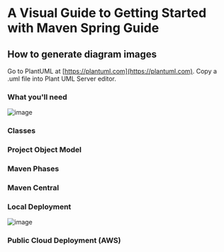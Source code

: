 # A Visual Guide to Getting Started with Maven Spring Guide

## How to generate diagram images

Go to PlantUML at [https://plantuml.com](https://plantuml.com).
Copy a .uml file into Plant UML Server editor.

### What you'll need
![image](https://user-images.githubusercontent.com/595430/213287681-68cbe890-fe69-4b37-a861-d269b66d9044.png)

### Classes

### Project Object Model

### Maven Phases

### Maven Central

### Local Deployment
![image](https://user-images.githubusercontent.com/595430/213300897-0591b1ac-226b-4b72-825f-618229c85b20.png)

### Public Cloud Deployment (AWS)
